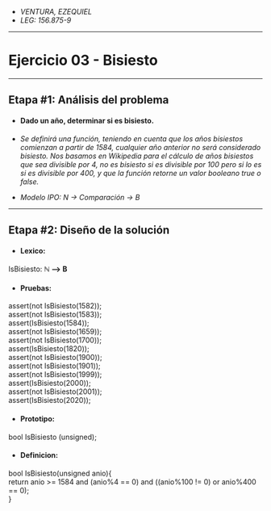 + *VENTURA, EZEQUIEL* 
+ *LEG: 156.875-9*
___

# Ejercicio 03 - Bisiesto
___

## Etapa #1: Análisis del problema

* #### Dado un año, determinar si es bisiesto.

* *Se definirá una función, teniendo en cuenta que los años bisiestos comienzan a partir de 1584, cualquier año anterior no será considerado bisiesto. Nos basamos en Wikipedia para el cálculo de años bisiestos que sea divisible por 4, no es bisiesto si es divisible por 100 pero si lo es si es divisible por 400, y que la función retorne un valor booleano true o false.*

* *Modelo IPO: N → Comparación → B*
___

## Etapa #2: Diseño de la solución

* #### Lexico:

IsBisiesto: **ℕ --> B**

* #### Pruebas:

assert(not IsBisiesto(1582));     
assert(not IsBisiesto(1583));           
assert(IsBisiesto(1584));               
assert(not IsBisiesto(1659));              
assert(not IsBisiesto(1700));               
assert(IsBisiesto(1820));                 
assert(not IsBisiesto(1900));             
assert(not IsBisiesto(1901));              
assert(not IsBisiesto(1999));               
assert(IsBisiesto(2000));                
assert(not IsBisiesto(2001));              
assert(IsBisiesto(2020));                 

* #### Prototipo:

bool IsBisiesto (unsigned); 

* #### Definicion:

bool IsBisiesto(unsigned anio){                 
return anio >= 1584 and (anio%4 == 0) and ((anio%100 != 0) or anio%400 == 0);                  
}
